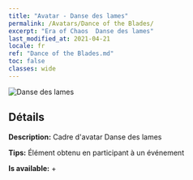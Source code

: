 ```yaml
---
title: "Avatar - Danse des lames"
permalink: /Avatars/Dance of the Blades/
excerpt: "Era of Chaos  Danse des lames"
last_modified_at: 2021-04-21
locale: fr
ref: "Dance of the Blades.md"
toc: false
classes: wide
---
```

 ![Danse des lames](/images/a/avatarFrame_26.png)

## Détails

 **Description:** Cadre d'avatar Danse des lames 

 **Tips:** Élément obtenu en participant à un événement 

 **Is available:**  + 

